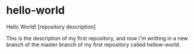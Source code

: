# hello-world
Hello World! [repository description]

This is the description of my first repository, and now i'm writting in a new branch of the master branch of my first repository called hellow-world.
